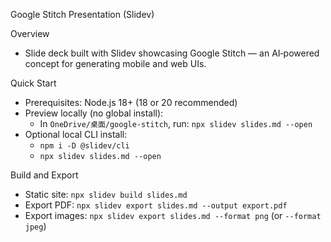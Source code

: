 Google Stitch Presentation (Slidev)

Overview
- Slide deck built with Slidev showcasing Google Stitch — an AI‑powered concept for generating mobile and web UIs.

Quick Start
- Prerequisites: Node.js 18+ (18 or 20 recommended)
- Preview locally (no global install):
  - In `OneDrive/桌面/google-stitch`, run: `npx slidev slides.md --open`
- Optional local CLI install:
  - `npm i -D @slidev/cli`
  - `npx slidev slides.md --open`

Build and Export
- Static site: `npx slidev build slides.md`
- Export PDF: `npx slidev export slides.md --output export.pdf`
- Export images: `npx slidev export slides.md --format png` (or `--format jpeg`)

